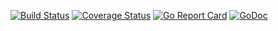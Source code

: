 [![Build Status](https://travis-ci.org/limetext/text.svg?branch=master)](https://travis-ci.org/limetext/text)
[![Coverage Status](https://img.shields.io/coveralls/limetext/text.svg?branch=master)](https://coveralls.io/r/limetext/text?branch=master)
[![Go Report Card](https://goreportcard.com/badge/github.com/limetext/text)](https://goreportcard.com/report/github.com/limetext/text)
[![GoDoc](https://godoc.org/github.com/limetext/text?status.svg)](https://godoc.org/github.com/limetext/text)
